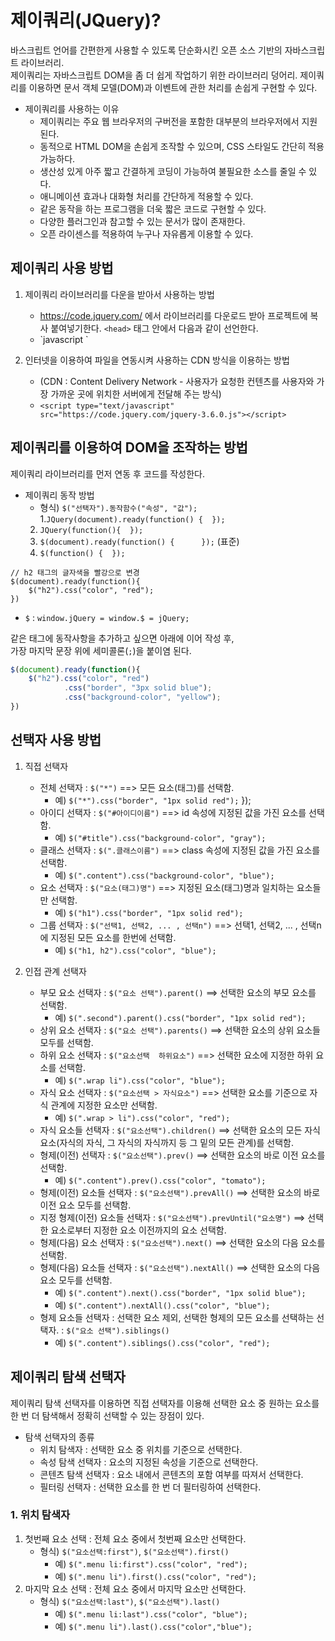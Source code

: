 # 제이쿼리(JQuery)?
바스크립트 언어를 간편한게 사용할 수 있도록 단순화시킨 오픈 소스 기반의 자바스크립트 라이브러리.  
제이쿼리는 자바스크립트 DOM을 좀 더 쉽게 작업하기 위한 라이브러리 덩어리.
제이쿼리를 이용하면 문서 객체 모델(DOM)과 이벤트에 관한 처리를 손쉽게 구현할 수 있다.
	
* 제이쿼리를 사용하는 이유
	- 제이쿼리는 주요 웹 브라우저의 구버전을 포함한 대부분의 브라우저에서 지원된다.
	- 동적으로 HTML DOM을 손쉽게 조작할 수 있으며, CSS 스타일도 간단히 적용 가능하다.
	- 생산성 있게 아주 짧고 간결하게 코딩이 가능하여 불필요한 소스를 줄일 수 있다.
	- 애니메이션 효과나 대화형 처리를 간단하게 적용할 수 있다.
	- 같은 동작을 하는 프로그램을 더욱 짧은 코드로 구현할 수 있다.
	- 다양한 플러그인과 참고할 수 있는 문서가 많이 존재한다.
	- 오픈 라이센스를 적용하여 누구나 자유롭게 이용할 수 있다.
	      
## 제이쿼리 사용 방법
1. 제이쿼리 라이브러리를 다운을 받아서 사용하는 방법
	- https://code.jquery.com/ 에서 라이브러리를 다운로드 받아 프로젝트에 복사 붙여넣기한다. `<head>` 태그 안에서 다음과 같이 선언한다. 
	- `javascript
		<script type="text/javascript" src="js/jquery-3.6.0.js"></script>`
		
2. 인터넷을 이용하여 파일을 연동시켜 사용하는 CDN 방식을 이용하는 방법 
	* (CDN : Content Delivery Network - 사용자가 요청한 컨텐츠를 사용자와 가장 가까운 곳에 위치한 서버에게 전달해 주는 방식)
	* `<script type="text/javascript" src="https://code.jquery.com/jquery-3.6.0.js"></script>`

## 제이쿼리를 이용하여 DOM을 조작하는 방법
제이쿼리 라이브러리를 먼저 연동 후 코드를 작성한다.  


* 제이쿼리 동작 방법
	* 형식) `$("선택자").동작함수("속성", "값");`
	1.`JQuery(document).ready(function() {	});`
	2. `JQuery(function(){ 	});`
	3. `$(document).ready(function() {		});` (표준)
	4. `$(function() {	});`
	
```jquery
// h2 태그의 글자색을 빨강으로 변경
$(document).ready(function(){
	$("h2").css("color", "red");
})
```
* `$` : `window.jQuery = window.$ = jQuery;`


같은 태그에 동작사항을 추가하고 싶으면 아래에 이어 작성 후,  
가장 마지막 문장 위에 세미콜론(`;`)을 붙이염 된다.    

```javascript
$(document).ready(function(){
	$("h2").css("color", "red")
		    .css("border", "3px solid blue");
		    .css("background-color", "yellow");
})
```


## 선택자 사용 방법
1. 직접 선택자
	- 전체 선택자 : `$("*")` ==> 모든 요소(태그)를 선택함.
		- 예) `$("*").css("border", "1px solid red");`
	});
	- 아이디 선택자 : `$("#아이디이름")` ==> id 속성에 지정된 값을 가진 요소를 선택함.
		- 예) `$("#title").css("background-color", "gray");`
	- 클래스 선택자 : `$(".클래스이름")` ==> class 속성에 지정된 값을 가진 요소를 선택함.
		- 예) `$(".content").css("background-color", "blue");`
	- 요소 선택자 : `$("요소(태그)명")` ==> 지정된 요소(태그)명과 일치하는 요소들만 선택함.
		- 예) `$("h1").css("border", "1px solid red");`
	- 그룹 선택자 : `$("선택1, 선택2, ... , 선택n")` ==> 선택1, 선택2, ... , 선택n 에 지정된 모든 요소를 한번에 선택함. 
		- 예) `$("h1, h2").css("color", "blue");`
	    
2. 인접 관계 선택자
	- 부모 요소 선택자 : `$("요소 선택").parent()` ==> 선택한 요소의 부모 요소를 선택함.
		- 예) `$(".second").parent().css("border", "1px solid red");`
	- 상위 요소 선택자 : `$("요소 선택").parents()` ==> 선택한 요소의 상위 요소들 모두를 선택함.
	- 하위 요소 선택자 : `$("요소선택  하위요소")` ==> 선택한 요소에 지정한 하위 요소를 선택함.
		- 예) `$(".wrap li").css("color", "blue");`
	- 자식 요소 선택자 : `$("요소선택 > 자식요소")` ==> 선택한 요소를 기준으로 자식 관계에 지정한 요소만 선택함.
		- 예) `$(".wrap > li").css("color", "red");`
	- 자식 요소들 선택자 : `$("요소선택").children()` ==> 선택한 요소의 모든 자식 요소(자식의 자식, 그 자식의 자식까지 등 그 밑의 모든 관계)를 선택함.
	- 형제(이전) 선택자 : `$("요소선택").prev()` ==> 선택한 요소의 바로 이전 요소를 선택함.
		- 예) `$(".content").prev().css("color", "tomato");`
	- 형제(이전) 요소들 선택자 : `$("요소선택").prevAll()` ==> 선택한 요소의 바로 이전 요소 모두를 선택함.
	- 지정 형제(이전) 요소들 선택자 : `$("요소선택").prevUntil("요소명")` ==> 선택한 요소로부터 지정한 요소 이전까지의 요소 선택함.
	- 형제(다음) 요소 선택자 : `$("요소선택").next()` ==> 선택한 요소의 다음 요소를 선택함.
	- 형제(다음) 요소들 선택자 : `$("요소선택").nextAll()` ==> 선택한 요소의 다음 요소 모두를 선택함.
		- 예) `$(".content").next().css("border", "1px solid blue");`
		- 예) `$(".content").nextAll().css("color", "blue");`
	- 형제 요소들 선택자 : 선택한 요소 제외, 선택한 형제의 모든 요소를 선택하는 선택자. : `$("요소 선택").siblings()` 
		- 예) `$(".content").siblings().css("color", "red");`


## 제이쿼리 탐색 선택자
제이쿼리 탐색 선택자를 이용하면 직접 선택자를 이용해 선택한 요소 중 원하는 요소를 한 번 더 탐색해서 정확히 선택할 수 있는 장점이 있다.
* 탐색 선택자의 종류
	- 위치 탐색자 : 선택한 요소 중 위치를 기준으로 선택한다.
	- 속성 탐색 선택자 : 요소의 지정된 속성을 기준으로 선택한다.
	- 콘텐츠 탐색 선택자 : 요소 내에서 콘텐츠의 포함 여부를 따져서 선택한다.
	- 필터링 선택자 : 선택한 요소를 한 번 더 필터링하여 선택한다.

### 1. 위치 탐색자
1. 첫번째 요소 선택 : 전체 요소 중에서 첫번째 요소만 선택한다.
	* 형식) `$("요소선택:first")`, `$("요소선택").first()`
		- 예) `$(".menu li:first").css("color", "red");`
		- 예) `$(".menu li").first().css("color", "red");`
2. 마지막 요소 선택 : 전체 요소 중에서 마지막 요소만 선택한다.
	* 형식) `$("요소선택:last")`, `$("요소선택").last()`
		- 예) `$(".menu li:last").css("color", "blue");`
		- 예) `$(".menu li").last().css("color","blue");`

















